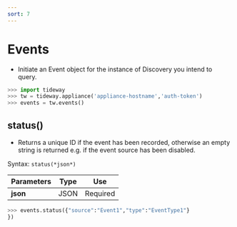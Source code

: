 ```yaml
---
sort: 7
---
```


# Events

- Initiate an Event object for the instance of Discovery you intend to query.

```python
>>> import tideway
>>> tw = tideway.appliance('appliance-hostname','auth-token')
>>> events = tw.events()
```

## status()

- Returns a unique ID if the event has been recorded, otherwise an empty string is returned e.g. if the event source has been disabled.

Syntax: `status(*json*)`

| Parameters | Type | Use
| - | - | -
| **json** | JSON | Required |

```python
>>> events.status({"source":"Event1","type":"EventType1"}
})
```